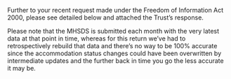 Further to your recent request made under the Freedom of Information Act 2000, please see detailed below and attached the Trust’s response.

Please note that the MHSDS is submitted each month with the very latest data at that point in time, whereas for this return we’ve had to retrospectively rebuild that data and there’s no way to be 100% accurate since the accommodation status changes could have been overwritten by intermediate updates and the further back in time you go the less accurate it may be.
